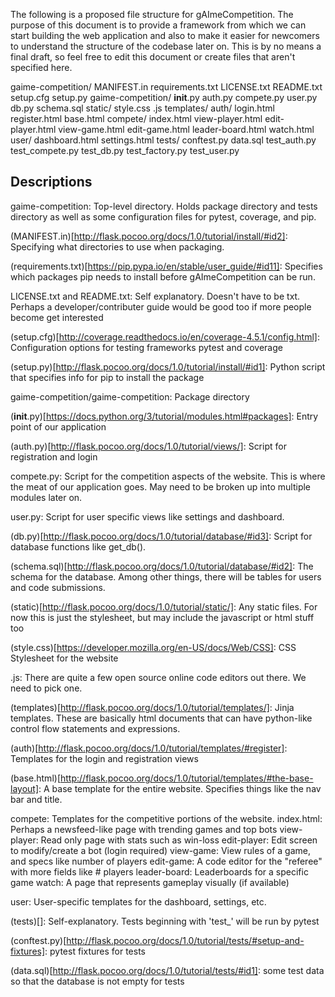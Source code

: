 The following is a proposed file structure for gAImeCompetition.  The purpose of this document is to provide a framework from which we can start building the web application and also to make it easier for newcomers to understand the structure of the codebase later on.  This is by no means a final draft, so feel free to edit this document or create files that aren't specified here.

gaime-competition/
   MANIFEST.in
   requirements.txt
   LICENSE.txt
   README.txt
   setup.cfg
   setup.py
   gaime-competition/
       __init__.py
       auth.py
       compete.py
       user.py
       db.py
       schema.sql
       static/
           style.css
           <code-editor>.js
       templates/
           auth/
               login.html
               register.html
           base.html
           compete/
               index.html
               view-player.html
               edit-player.html
               view-game.html
               edit-game.html
               leader-board.html
               watch.html
           user/
               dashboard.html
               settings.html
   tests/
       conftest.py
       data.sql
       test_auth.py
       test_compete.py
       test_db.py
       test_factory.py
       test_user.py

## Descriptions

gaime-competition: Top-level directory.  Holds package directory and tests directory as well as some configuration files for pytest, coverage, and pip.

(MANIFEST.in)[http://flask.pocoo.org/docs/1.0/tutorial/install/#id2]: Specifying what directories to use when packaging.

(requirements.txt)[https://pip.pypa.io/en/stable/user_guide/#id11]: Specifies which packages pip needs to install before gAImeCompetition can be run.

LICENSE.txt and README.txt: Self explanatory.  Doesn't have to be txt.  Perhaps a developer/contributer guide would be good too if more people become get interested

(setup.cfg)[http://coverage.readthedocs.io/en/coverage-4.5.1/config.html]: Configuration options for testing frameworks pytest and coverage

(setup.py)[http://flask.pocoo.org/docs/1.0/tutorial/install/#id1]: Python script that specifies info for pip to install the package

gaime-competition/gaime-competition: Package directory

(__init__.py)[https://docs.python.org/3/tutorial/modules.html#packages]: Entry point of our application

(auth.py)[http://flask.pocoo.org/docs/1.0/tutorial/views/]: Script for registration and login

compete.py: Script for the competition aspects of the website. This is where the meat of our application goes.  May need to be broken up into multiple modules later on.

user.py: Script for user specific views like settings and dashboard.

(db.py)[http://flask.pocoo.org/docs/1.0/tutorial/database/#id3]: Script for database functions like get_db().

(schema.sql)[http://flask.pocoo.org/docs/1.0/tutorial/database/#id2]: The schema for the database.  Among other things, there will be tables for users and code submissions.

(static)[http://flask.pocoo.org/docs/1.0/tutorial/static/]: Any static files.  For now this is just the stylesheet, but may include the javascript or html stuff too

(style.css)[https://developer.mozilla.org/en-US/docs/Web/CSS]: CSS Stylesheet for the website

<code-editor>.js: There are quite a few open source online code editors out there.  We need to pick one.

(templates)[http://flask.pocoo.org/docs/1.0/tutorial/templates/]: Jinja templates.  These are basically html documents that can have python-like control flow statements and expressions.

(auth)[http://flask.pocoo.org/docs/1.0/tutorial/templates/#register]: Templates for the login and registration views

(base.html)[http://flask.pocoo.org/docs/1.0/tutorial/templates/#the-base-layout]: A base template for the entire website. Specifies things like the nav bar and title.

compete: Templates for the competitive portions of the website.
    index.html: Perhaps a newsfeed-like page with trending games and top bots
    view-player: Read only page with stats such as win-loss
    edit-player: Edit screen to modify/create a bot (login required)
    view-game: View rules of a game, and specs like number of players
    edit-game: A code editor for the "referee" with more fields like # players
    leader-board: Leaderboards for a specific game 
    watch: A page that represents gameplay visually (if available)

user: User-specific templates for the dashboard, settings, etc.

(tests)[]: Self-explanatory.  Tests beginning with 'test_' will be run by pytest

(conftest.py)[http://flask.pocoo.org/docs/1.0/tutorial/tests/#setup-and-fixtures]: pytest fixtures for tests

(data.sql)[http://flask.pocoo.org/docs/1.0/tutorial/tests/#id1]: some test data so that the database is not empty for tests
